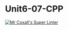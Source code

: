 # Unit6-07-CPP
[![Mr Coxall's Super Linter](https://github.com/ICS3U-Programming-CarolynWP/Unit6-07-CPP/workflows/Mr%20Coxall's%20Super%20Linter/badge.svg)](https://github.com/ICS3U-Programming-CarolynWP/Unit6-07-CPP/actions/)

